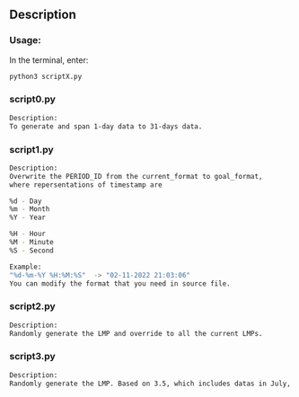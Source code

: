 ## Description
### Usage:
In the terminal, enter:
```bash
python3 scriptX.py
```

### script0.py
```bash
Description:
To generate and span 1-day data to 31-days data.

```

### script1.py
```bash
Description:
Overwrite the PERIOD_ID from the current_format to goal_format,
where repersentations of timestamp are

%d - Day
%m - Month
%Y - Year

%H - Hour
%M - Minute
%S - Second

Example:
"%d-%m-%Y %H:%M:%S"  -> "02-11-2022 21:03:06"
You can modify the format that you need in source file.
```

### script2.py
```bash
Description:
Randomly generate the LMP and override to all the current LMPs.
```

### script3.py
```bash
Description:
Randomly generate the LMP. Based on 3.5, which includes datas in July, generate 12 months datas for year 2020.
```
